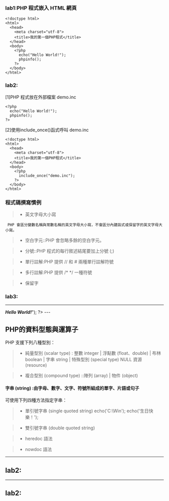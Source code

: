 
### lab1:PHP 程式嵌入 HTML 網頁

```
<!doctype html>
<html>
  <head>
    <meta charset="utf-8">
    <title>我的第一個PHP程式</title>
  </head>
  <body>
    <?php
      echo("Hello World!");
      phpinfo();
    ?>
  </body>
</html>
```

### lab2:

[1]PHP 程式放在外部檔案 demo.inc 

```
<?php
  echo("Hello World!");
  phpinfo();
?>
```
[2]使用include_once()函式呼叫 demo.inc

```
<!doctype html> 
<html>
  <head>
    <meta charset="utf-8">
    <title>我的第一個PHP程式</title>
  </head>
  <body>
    <?php
      include_once("demo.inc");
    ?>
  </body>
</html>
```

### 程式碼撰寫慣例 

>* 英文字母大小寫

	 PHP 會區分變數名稱與常數名稱的英文字母大小寫，不會區分內建函式或保留字的英文字母大小寫。

>* 空白字元::PHP 會忽略多餘的空白字元。

>* 分號::PHP 程式的每行敘述結尾要加上分號  (;)

>* 單行註解:PHP 提供  //  和  #  兩種單行註解符號

>* 多行註解:PHP 提供  /* */  一種符號

>* 保留字

### lab3:

--- 
<!doctype html>
<html>
  <head>
    <meta charset="utf-8">
    <title>我的第一個PHP程式</title>
  </head>
  <body>
    <?php
      echo("<h1><b><i>Hello World!</i></b></h1>");
    ?>
  </body>
</html>
--- 

## PHP的資料型態與運算子

PHP 支援下列八種型別： 

>* 純量型別  (scalar type) : 整數 integer | 浮點數 (float、double) | 布林 boolean | 字串 string | 特殊型別  (special type) 
 NULL 資源  (resource) 
 
>* 複合型別 (compound type) ::陣列  (array) | 物件  (object) 


#### 字串  (string) :由字母、數字、文字、符號所組成的單字、片語或句子

可使用下列四種方法指定字串： 

>* 單引號字串  (single quoted string)   echo('C:\\Win');  echo('生日快樂！');

>* 雙引號字串  (double quoted string) 

>* heredoc 語法 

>* nowdoc 語法 



----------------------------------
lab2:
----------------------------------




----------------------------------
lab2:
----------------------------------






